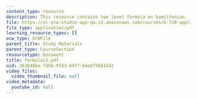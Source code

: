 ```yaml
---
content_type: resource
description: This resource contains two level formula on hamiltonian.
file: https://ol-ocw-studio-app-qa.s3.amazonaws.com/courses/6-728-applied-quantum-and-statistical-physics-fall-2006/363b486efd569fd384f7b4ed75661542_formulas2.pdf
file_type: application/pdf
learning_resource_types: []
ocw_type: OCWFile
parent_title: Study Materials
parent_type: CourseSection
resourcetype: Document
title: formulas2.pdf
uid: 363b486e-fd56-9fd3-84f7-b4ed75661542
video_files:
  video_thumbnail_file: null
video_metadata:
  youtube_id: null
---
```


